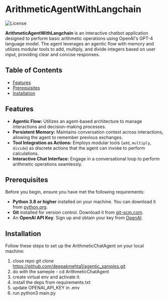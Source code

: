 
# ArithmeticAgentWithLangchain

![License](https://img.shields.io/badge/license-MIT-blue.svg)

**ArithmeticAgentWithLangchain** is an interactive chatbot application designed to perform basic arithmetic operations using OpenAI's GPT-4 language model. The agent leverages an agentic flow with memory and utilizes modular tools to add, multiply, and divide integers based on user input, providing clear and concise responses.

## Table of Contents

- [Features](#features)
- [Prerequisites](#prerequisites)
- [Installation](#installation)

## Features

- **Agentic Flow:** Utilizes an agent-based architecture to manage interactions and decision-making processes.
- **Persistent Memory:** Maintains conversation context across interactions, allowing the agent to remember previous exchanges.
- **Tool Integration as Actions:** Employs modular tools (`add`, `multiply`, `divide`) as discrete actions that the agent can invoke to perform calculations.
- **Interactive Chat Interface:** Engage in a conversational loop to perform arithmetic operations seamlessly.

## Prerequisites

Before you begin, ensure you have met the following requirements:

- **Python 3.8 or higher** installed on your machine. You can download it from [python.org](https://www.python.org/downloads/).
- **Git** installed for version control. Download it from [git-scm.com](https://git-scm.com/downloads).
- An **OpenAI API Key**. Sign up and obtain your key from [OpenAI](https://platform.openai.com/account/api-keys).

## Installation

Follow these steps to set up the ArithmeticChatAgent on your local machine:

1. close repo git clone https://github.com/deepakmehta1/agentic_samples.git
2. do with the sameple - cd ArithmeticChatAgent
3. create virtual env and activate it.
4. install the deps from requirements.txt
5. update OPENAI_API_KEY in .env
6. run python3 main.py
   
   
